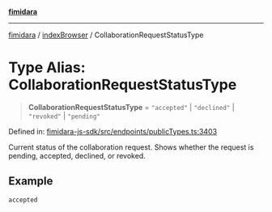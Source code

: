 [**fimidara**](../../README.md)

***

[fimidara](../../modules.md) / [indexBrowser](../README.md) / CollaborationRequestStatusType

# Type Alias: CollaborationRequestStatusType

> **CollaborationRequestStatusType** = `"accepted"` \| `"declined"` \| `"revoked"` \| `"pending"`

Defined in: [fimidara-js-sdk/src/endpoints/publicTypes.ts:3403](https://github.com/softkave/fimidara/blob/feac071900ab8644442d355e5cb5db9df2f34600/fimidara-js-sdk/src/endpoints/publicTypes.ts#L3403)

Current status of the collaboration request. Shows whether the request is pending, accepted, declined, or revoked.

## Example

```
accepted
```
